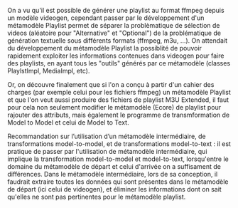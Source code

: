 On a vu qu'il est possible de générer une playlist au format ffmpeg depuis
un modèle videogen, cependant passer par le développement d'un métamodèle Playlist permet de séparer la problèmatique de sélection de videos (aléatoire
pour "Alternative" et "Optional") de la problématique de génération textuelle
sous différents formats (ffmpeg, m3u, ...).
On attendait du développement du métamodèle Playlist la possiblité
de pouvoir rapidement exploiter les informations contenues dans
videogen pour faire des playlists, en ayant tous les "outils" générés
par ce métamodèle (classes PlaylstImpl, MediaImpl, etc).

Or, on découvre finalement que si l'on a conçu à partir d'un cahier
des charges (par exemple celui pour les fichiers ffmpeg) un
métamodèle Playlist et que l'on veut aussi produire des fichiers de
playlist M3U Extended, il faut pour cela non seulement modifier le
métamodèle (Ecore) de playlist pour  rajouter des attributs, mais
également le programme de transmformation de Model to Model et celui
de Model to Text.

Recommandation sur l’utilisation d’un métamodèle intermédiaire, de
transformations model-to-model, et de transformations model-to-text :
il est pratique de passer par l'utilisation de métamodèle intermédiaire,
qui implique la transformation model-to-model et model-to-text, lorsqu'entre
le domaine du métamodèle de départ et celui d'arrivée on a suffisament
de différences. Dans le métamodèle intermédiaire, lors de sa conception,
il faudrait extraire toutes les données qui sont présentes dans le métamodèle
de départ (ici celui de videogen), et éliminer les informations dont on sait
qu'elles ne sont pas pertinentes pour le métamodèle playlist.
